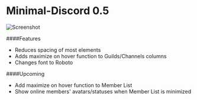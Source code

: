 # Minimal-Discord 0.5

![Screenshot](http://i.imgur.com/gpeo20m.png)

####Features
* Reduces spacing of most elements
* Adds maximize on hover function to Guilds/Channels columns
* Changes font to Roboto

####Upcoming
* Add maximize on hover function to Member List
* Show online members' avatars/statuses when Member List is minimized
